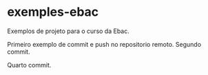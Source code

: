 # exemples-ebac
Exemplos de projeto para o curso da Ebac.

Primeiro exemplo de commit e push no repositorio remoto.
Segundo commit.

Quarto commit.
